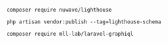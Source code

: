 ```
composer require nuwave/lighthouse
```
  
```
php artisan vendor:publish --tag=lighthouse-schema
```
  
```
composer require mll-lab/laravel-graphiql
```
